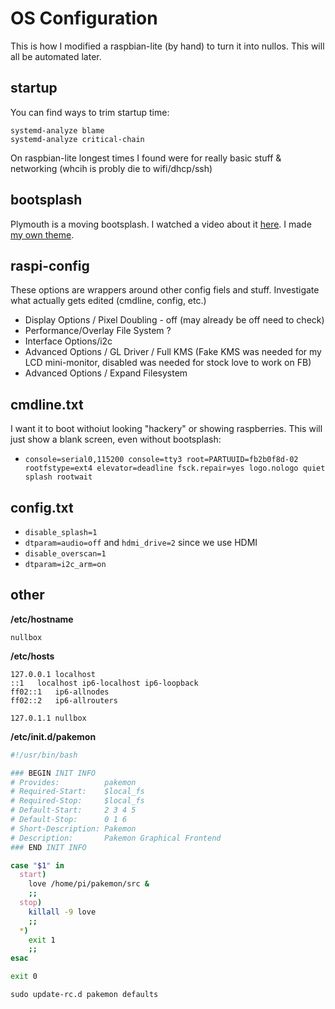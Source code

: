 # OS Configuration

This is how I modified a raspbian-lite (by hand) to turn it into nullos. This will all be automated later.

## startup

You can find ways to trim startup time:

```
systemd-analyze blame
systemd-analyze critical-chain
```

On raspbian-lite longest times I found were for really basic stuff & networking (whcih is probly die to wifi/dhcp/ssh)

## bootsplash

Plymouth is a moving bootsplash. I watched a video about it [here](https://youtu.be/nE-oYpEIudA). I made [my own theme](https://github.com/konsumer/plymouth-theme).

## raspi-config

These options are wrappers around other config fiels and stuff. Investigate what actually gets edited (cmdline, config, etc.)

- Display Options / Pixel Doubling - off (may already be off need to check)
- Performance/Overlay File System ?
- Interface Options/i2c
- Advanced Options / GL Driver / Full KMS (Fake KMS was needed for my LCD mini-monitor, disabled was needed for stock love to work on FB)
- Advanced Options / Expand Filesystem

## cmdline.txt

I want it to boot withoiut looking "hackery" or showing raspberries. This will just show a blank screen, even without bootsplash:

- `console=serial0,115200 console=tty3 root=PARTUUID=fb2b0f8d-02 rootfstype=ext4 elevator=deadline fsck.repair=yes logo.nologo quiet splash rootwait`

## config.txt

- `disable_splash=1`
- `dtparam=audio=off` and `hdmi_drive=2` since we use HDMI
- `disable_overscan=1`
- `dtparam=i2c_arm=on`


## other

**/etc/hostname**
```
nullbox
```

**/etc/hosts**
```
127.0.0.1 localhost
::1   localhost ip6-localhost ip6-loopback
ff02::1   ip6-allnodes
ff02::2   ip6-allrouters

127.0.1.1 nullbox
```

**/etc/init.d/pakemon**
```bash
#!/usr/bin/bash

### BEGIN INIT INFO
# Provides:          pakemon
# Required-Start:    $local_fs
# Required-Stop:     $local_fs
# Default-Start:     2 3 4 5
# Default-Stop:      0 1 6
# Short-Description: Pakemon
# Description:       Pakemon Graphical Frontend
### END INIT INFO

case "$1" in
  start)
    love /home/pi/pakemon/src &
    ;;
  stop)
    killall -9 love
    ;;
  *)
    exit 1
    ;;
esac

exit 0
```

```
sudo update-rc.d pakemon defaults
```